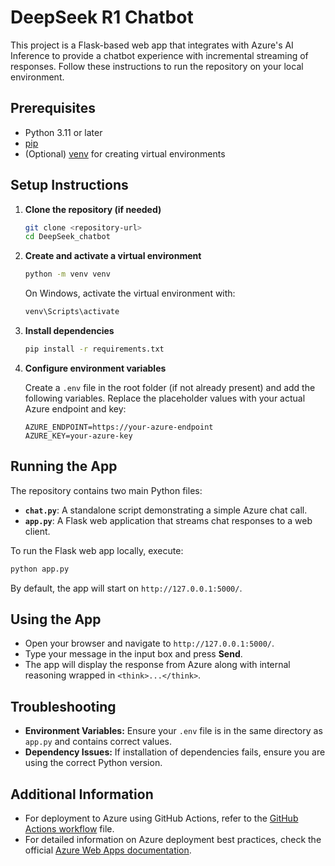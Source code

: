 # DeepSeek R1 Chatbot 


This project is a Flask-based web app that integrates with Azure's AI Inference to provide a chatbot experience with incremental streaming of responses. Follow these instructions to run the repository on your local environment.

## Prerequisites

- Python 3.11 or later
- [pip](https://pip.pypa.io/en/stable/)
- (Optional) [venv](https://docs.python.org/3/library/venv.html) for creating virtual environments

## Setup Instructions

1. **Clone the repository (if needed)**
   ```bash
   git clone <repository-url>
   cd DeepSeek_chatbot
   ```

2. **Create and activate a virtual environment**
   ```bash
   python -m venv venv
   ```
   On Windows, activate the virtual environment with:
   ```bash
   venv\Scripts\activate
   ```

3. **Install dependencies**
   ```bash
   pip install -r requirements.txt
   ```

4. **Configure environment variables**

   Create a `.env` file in the root folder (if not already present) and add the following variables. Replace the placeholder values with your actual Azure endpoint and key:
   ```env
   AZURE_ENDPOINT=https://your-azure-endpoint
   AZURE_KEY=your-azure-key
   ```

## Running the App

The repository contains two main Python files:

- **`chat.py`**: A standalone script demonstrating a simple Azure chat call.
- **`app.py`**: A Flask web application that streams chat responses to a web client.

To run the Flask web app locally, execute:
```bash
python app.py
```
By default, the app will start on `http://127.0.0.1:5000/`.

## Using the App

- Open your browser and navigate to `http://127.0.0.1:5000/`.
- Type your message in the input box and press **Send**.
- The app will display the response from Azure along with internal reasoning wrapped in `<think>...</think>`.

## Troubleshooting

- **Environment Variables:** Ensure your `.env` file is in the same directory as `app.py` and contains correct values.
- **Dependency Issues:** If installation of dependencies fails, ensure you are using the correct Python version.

## Additional Information

- For deployment to Azure using GitHub Actions, refer to the [GitHub Actions workflow](.github/workflows/main_deepseeksnp.yml) file.
- For detailed information on Azure deployment best practices, check the official [Azure Web Apps documentation](https://docs.microsoft.com/en-us/azure/app-service/).
